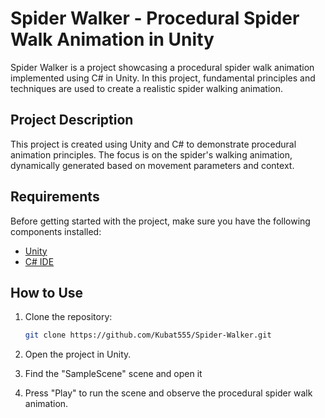# Spider Walker - Procedural Spider Walk Animation in Unity

Spider Walker is a project showcasing a procedural spider walk animation implemented using C# in Unity. In this project, fundamental principles and techniques are used to create a realistic spider walking animation.

## Project Description

This project is created using Unity and C# to demonstrate procedural animation principles. The focus is on the spider's walking animation, dynamically generated based on movement parameters and context.

## Requirements

Before getting started with the project, make sure you have the following components installed:

- [Unity](https://unity.com/)
- [C# IDE](https://visualstudio.microsoft.com/)

## How to Use

1. Clone the repository:

   ```bash
   git clone https://github.com/Kubat555/Spider-Walker.git
   
2. Open the project in Unity.
3. Find the "SampleScene" scene and open it
4. Press "Play" to run the scene and observe the procedural spider walk animation.
